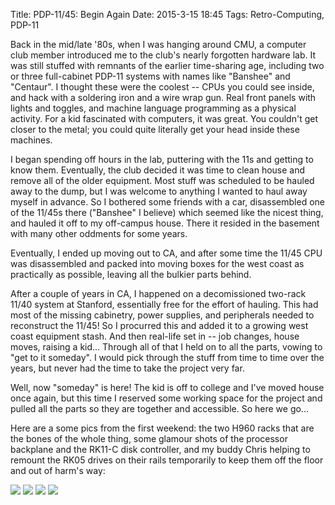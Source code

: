 Title: PDP-11/45: Begin Again
Date: 2015-3-15 18:45
Tags: Retro-Computing, PDP-11

Back in the mid/late '80s, when I was hanging around CMU, a computer club member introduced me to the club's nearly forgotten hardware lab.  It was still stuffed with remnants of the earlier time-sharing age, including two or three full-cabinet PDP-11 systems with names like "Banshee" and "Centaur".  I thought these were the coolest -- CPUs you could see inside, and hack with a soldering iron and a wire wrap gun.  Real front panels with lights and toggles, and machine language programming as a physical activity.  For a kid fascinated with computers, it was great.  You couldn't get closer to the metal; you could quite literally get your head inside these machines.

I began spending off hours in the lab, puttering with the 11s and getting to know them.  Eventually, the club decided it was time to clean house and remove all of the older equipment.  Most stuff was scheduled to be hauled away to the dump, but I was welcome to anything I wanted to haul away myself in advance.  So I bothered some friends with a car, disassembled one of the 11/45s there ("Banshee" I believe) which seemed like the nicest thing, and hauled it off to my off-campus house.  There it resided in the basement with many other oddments for some years.

Eventually, I ended up moving out to CA, and after some time the 11/45 CPU was disassembled and packed into moving boxes for the west coast as practically as possible, leaving all the bulkier parts behind.

After a couple of years in CA, I happened on a decomissioned two-rack 11/40 system at Stanford, essentially free for the effort of hauling.  This had most of the missing cabinetry, power supplies, and peripherals needed to reconstruct the 11/45!  So I procurred this and added it to a growing west coast equipment stash.  And then real-life set in -- job changes, house moves, raising a kid...  Through all of that I held on to all the parts, vowing to "get to it someday".  I would pick through the stuff from time to time over the years, but never had the time to take the project very far.

Well, now "someday" is here!  The kid is off to college and I've moved house once again, but this time I reserved some working space for the project and pulled all the parts so they are together and accessible.  So here we go...

Here are a some pics from the first weekend: the two H960 racks that are the bones of the whole thing, some glamour shots of the processor backplane and the RK11-C disk controller, and my buddy Chris helping to remount the RK05 drives on their rails temporarily to keep them off the floor and out of harm's way:

[<img src='/images/pdp11/racks_thumbnail_tall.jpg'/>]({filename}/images/pdp11/racks.jpg)
[<img src='/images/pdp11/kb11a-backplane_thumbnail_tall.jpg'/>]({filename}/images/pdp11/kb11a-backplane.jpg)
[<img src='/images/pdp11/rk11c_thumbnail_tall.jpg'/>]({filename}/images/pdp11/rk11c.jpg)
[<img src='/images/pdp11/rk05-help_thumbnail_tall.png'/>]({filename}/images/pdp11/rk05-help.png)
